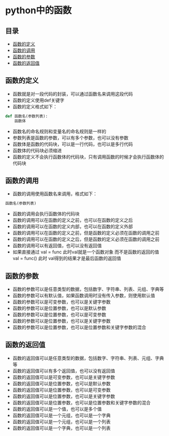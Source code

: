 # python中的函数
## 目录
* [函数的定义](#函数的定义)
* [函数的调用](#函数的调用)
* [函数的参数](#函数的参数)
* [函数的返回值](#函数的返回值)
## 函数的定义
* 函数就是对一段代码的封装，可以通过函数名来调用这段代码
* 函数的定义使用def关键字
* 函数的定义格式如下：
```python
def 函数名(参数列表):
    函数体
```
* 函数名的命名规则和变量名的命名规则是一样的
* 参数列表是函数的参数，可以有多个参数，也可以没有参数
* 函数体是函数的代码块，可以是一行代码，也可以是多行代码
* 函数体的代码块必须缩进
* 函数的定义不会执行函数体的代码块，只有调用函数的时候才会执行函数体的代码块
## 函数的调用
* 函数的调用使用函数名来调用，格式如下：
```python
函数名(参数列表)
```
* 函数的调用会执行函数体的代码块
* 函数的调用可以在函数的定义之前，也可以在函数的定义之后
* 函数的调用可以在函数的定义内部，也可以在函数的定义外部
* 函数的调用可以在函数的定义之前，但是函数的定义必须在函数的调用之前
* 函数的调用可以在函数的定义之后，但是函数的定义必须在函数的调用之前
* 函数的调用可以有返回值，也可以没有返回值
* 如果直接通过 val = func 此时val就是一个函数对象 而不是函数的返回的值 val = func() 此时 val得到的结果才是最后函数的返回值
## 函数的参数
* 函数的参数可以是任意类型的数据，包括数字、字符串、列表、元组、字典等
* 函数的参数可以有默认值，如果函数调用时没有传入参数，则使用默认值
* 函数的参数可以是可变参数，也可以是关键字参数
* 函数的参数可以是位置参数，也可以是默认参数
* 函数的参数可以是位置参数，也可以是可变参数
* 函数的参数可以是位置参数，也可以是关键字参数
* 函数的参数可以是位置参数，也可以是位置参数和关键字参数的混合
## 函数的返回值
* 函数的返回值可以是任意类型的数据，包括数字、字符串、列表、元组、字典等
* 函数的返回值可以有多个返回值，也可以没有返回值
* 函数的返回值可以是可变参数，也可以是关键字参数
* 函数的返回值可以是位置参数，也可以是默认参数
* 函数的返回值可以是位置参数，也可以是可变参数
* 函数的返回值可以是位置参数，也可以是关键字参数
* 函数的返回值可以是位置参数，也可以是位置参数和关键字参数的混合
* 函数的返回值可以是一个值，也可以是多个值
* 函数的返回值可以是一个元组，也可以是一个字典
* 函数的返回值可以是一个元组，也可以是一个列表
* 函数的返回值可以是一个字典，也可以是一个列表
